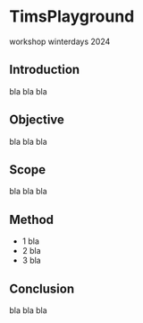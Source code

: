 # TimsPlayground
workshop winterdays 2024 
## Introduction
bla bla bla
## Objective
bla bla bla
## Scope
bla bla bla
## Method
* 1 bla
* 2 bla
* 3 bla
## Conclusion
bla bla bla
